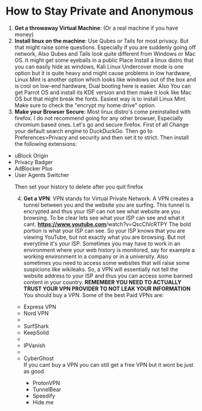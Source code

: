 # How to Stay Private and Anonymous
1. <b>Get a throwaway Virtual Machine</b>: (Or a real machine if you have money)
2. <b>Install linux on the machine</b>: Use Qubes or Tails for most privacy. But that might raise some questions. Especially if you are suddenly going off network, Also Qubes and Tails look quite different from Windows or Mac OS. It might get some eyeballs in a public Place
Install a linux distro that you can easily hide as windows, Kali Linux Undercover mode is one option but it is quite heavy and might cause problems in low hardware, Linux Mint is another option which looks like windows out of the box and is cool on low-end hardware, Dual booting here is easier. Also You can get Parrot OS and install its KDE version and then make it look like Mac OS but that might break the fonts. Easiest way is to install Linux Mint. Make sure to check the "encrypt my home drive" option.
3. <b>Make your Browser Secure</b>: Most linux distro's come preinstalled with firefox. I do not recommend going for any other browser, Especially chromium based ones. Let's go and secure firefox.
First of all Change your default search engine to DuckDuckGo. Then go to Preferences>Privacy and security and then set it to strict. Then install the following extensions:
<ul>
<li>	uBlock Origin</li>
<li>	Privacy Badger</li>
<li>	AdBlocker Plus</li>
<li>	User Agents Switcher</li>

Then set your history to delete after you quit firefox

4. <b>Get a VPN</b>: VPN stands for Virtual Private Network. A VPN creates a tunnel between you and the website you are surfing. This tunnel is encrypted and thus your ISP can not see what website are you browsing. To be clear lets see what your ISP can see and what it cant.
<b>https://www.youtube.com</b>/watch?v=QscClVcRTPY
The bold portion is what your ISP can see. So your ISP knows that you are viewing YouTube, but not exactly what you are browsing. But not everytime it's your ISP. Sometimes you may have to work in an environment where your web history is monitored, say for example a working environment in a company or in a university. Also sometimes you need to access some websites that will raise some suspicions like wikileaks. 
So, a VPN will essentially not tell the website address to your ISP and thus you can access some banned content in your country. 
<b> REMEMBER YOU NEED TO ACTUALLY TRUST YOUR VPN PROVIDER TO NOT LEAK YOUR INFORMATION</b>
You should buy a VPN. Some of the best Paid VPNs are:
<ul>
<li>	Express VPN</li>
<li>	Nord VPN<li>
<li>	SurfShark</li>
<li>	KeepSolid<li>
<li>	IPVanish<li>
<li>	CyberGhost</li>
If you cant buy a VPN you can still get a free VPN but it wont be just as good
<ul>
<li>	ProtonVPN</li>
<li>	TunnelBear</li>
<li>	Speedify</li>
<li>	Hide.me</li>
